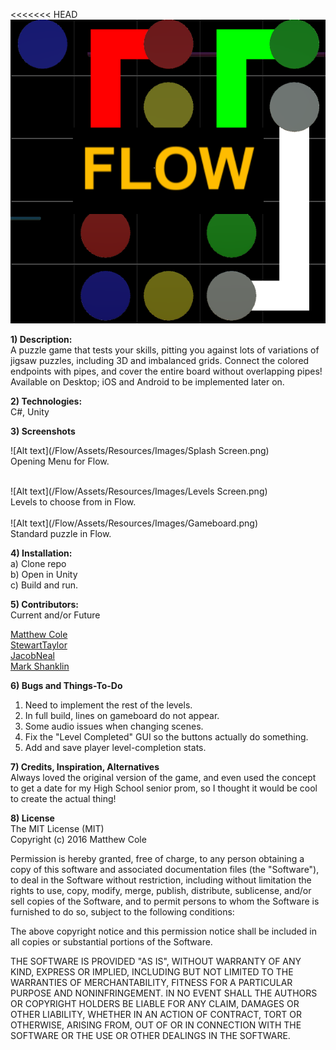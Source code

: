 <<<<<<< HEAD
![Alt text](/Flow/Assets/Resources/Images/Logo.png)

<b>1) Description:</b><br />
A puzzle game that tests your skills, pitting you against lots of variations of jigsaw puzzles, including 3D and imbalanced grids. Connect the colored endpoints with pipes, and cover the entire board without overlapping pipes! Available on Desktop; iOS and Android to be implemented later on.

<b>2) Technologies:</b><br />
C#, Unity<br />

<b>3) Screenshots</b><br />
 
![Alt text](/Flow/Assets/Resources/Images/Splash Screen.png)
<br />
Opening Menu for Flow.<br />

<br />
![Alt text](/Flow/Assets/Resources/Images/Levels Screen.png)
<br />
Levels to choose from in Flow.<br />

<br />
![Alt text](/Flow/Assets/Resources/Images/Gameboard.png)
<br />
Standard puzzle in Flow.<br />

<b>4) Installation:</b><br />
a) Clone repo<br />
b) Open in Unity<br />
c) Build and run.<br />

<b>5) Contributors:</b> <br />
Current and/or Future

[Matthew Cole](https://github.com/colematthew4)<br />
[StewartTaylor](https://github.com/StewartTaylor)<br />
[JacobNeal](https://github.com/jacobneal)<br />
[Mark Shanklin](https://github.com/masisaries)<br />

<b>6) Bugs and Things-To-Do</b><br />
1) Need to implement the rest of the levels.
2) In full build, lines on gameboard do not appear.
3) Some audio issues when changing scenes.
4) Fix the "Level Completed" GUI so the buttons actually do something.
5) Add and save player level-completion stats.

<b>7) Credits, Inspiration, Alternatives</b><br />
Always loved the original version of the game, and even used the concept to get a date for my High School senior prom, so I thought it would be cool to create the actual thing!<br />

<b>8) License</b><br />
The MIT License (MIT)<br />
Copyright (c) 2016 Matthew Cole<br />

Permission is hereby granted, free of charge, to any person obtaining a copy of this software and associated documentation files (the "Software"), to deal in the Software without restriction, including without limitation the rights to use, copy, modify, merge, publish, distribute, sublicense, and/or sell copies of the Software, and to permit persons to whom the Software is furnished to do so, subject to the following conditions:<br />

The above copyright notice and this permission notice shall be included in all copies or substantial portions of the Software.<br />

THE SOFTWARE IS PROVIDED "AS IS", WITHOUT WARRANTY OF ANY KIND, EXPRESS OR IMPLIED, INCLUDING BUT NOT LIMITED TO THE WARRANTIES OF MERCHANTABILITY, FITNESS FOR A PARTICULAR PURPOSE AND NONINFRINGEMENT. IN NO EVENT SHALL THE AUTHORS OR COPYRIGHT HOLDERS BE LIABLE FOR ANY CLAIM, DAMAGES OR OTHER LIABILITY, WHETHER IN AN ACTION OF CONTRACT, TORT OR OTHERWISE, ARISING FROM, OUT OF OR IN CONNECTION WITH THE SOFTWARE OR THE USE OR OTHER DEALINGS IN THE SOFTWARE.<br />
